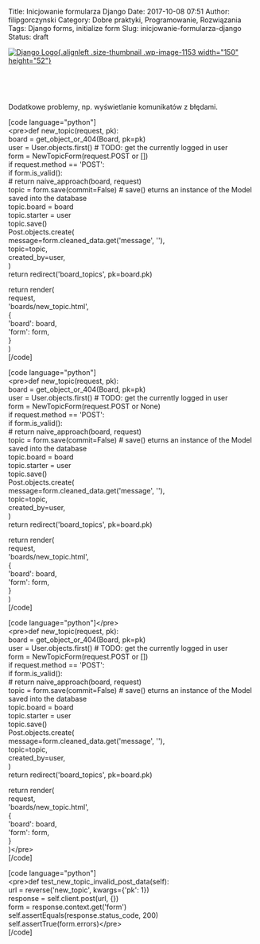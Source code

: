 Title: Inicjowanie formularza Django
Date: 2017-10-08 07:51
Author: filipgorczynski
Category: Dobre praktyki, Programowanie, Rozwiązania
Tags: Django forms, initialize form
Slug: inicjowanie-formularza-django
Status: draft

[![Django Logo](https://filipgorczynski.files.wordpress.com/2015/10/django-logo-positive.png?w=150){.alignleft .size-thumbnail .wp-image-1153 width="150" height="52"}](https://filipgorczynski.files.wordpress.com/2015/10/django-logo-positive.png)

 

 

Dodatkowe problemy, np. wyświetlanie komunikatów z błędami.

\[code language="python"\]  
\<pre\>def new\_topic(request, pk):  
board = get\_object\_or\_404(Board, pk=pk)  
user = User.objects.first() \# TODO: get the currently logged in user  
form = NewTopicForm(request.POST or \[\])  
if request.method == 'POST':  
if form.is\_valid():  
\# return naive\_approach(board, request)  
topic = form.save(commit=False) \# save() eturns an instance of the Model saved into the database  
topic.board = board  
topic.starter = user  
topic.save()  
Post.objects.create(  
message=form.cleaned\_data.get('message', ''),  
topic=topic,  
created\_by=user,  
)  
return redirect('board\_topics', pk=board.pk)

return render(  
request,  
'boards/new\_topic.html',  
{  
'board': board,  
'form': form,  
}  
)  
\[/code\]

\[code language="python"\]  
\<pre\>def new\_topic(request, pk):  
board = get\_object\_or\_404(Board, pk=pk)  
user = User.objects.first() \# TODO: get the currently logged in user  
form = NewTopicForm(request.POST or None)  
if request.method == 'POST':  
if form.is\_valid():  
\# return naive\_approach(board, request)  
topic = form.save(commit=False) \# save() eturns an instance of the Model saved into the database  
topic.board = board  
topic.starter = user  
topic.save()  
Post.objects.create(  
message=form.cleaned\_data.get('message', ''),  
topic=topic,  
created\_by=user,  
)  
return redirect('board\_topics', pk=board.pk)

return render(  
request,  
'boards/new\_topic.html',  
{  
'board': board,  
'form': form,  
}  
)  
\[/code\]

\[code language="python"\]\</pre\>  
\<pre\>def new\_topic(request, pk):  
board = get\_object\_or\_404(Board, pk=pk)  
user = User.objects.first() \# TODO: get the currently logged in user  
form = NewTopicForm(request.POST or \[\])  
if request.method == 'POST':  
if form.is\_valid():  
\# return naive\_approach(board, request)  
topic = form.save(commit=False) \# save() eturns an instance of the Model saved into the database  
topic.board = board  
topic.starter = user  
topic.save()  
Post.objects.create(  
message=form.cleaned\_data.get('message', ''),  
topic=topic,  
created\_by=user,  
)  
return redirect('board\_topics', pk=board.pk)

return render(  
request,  
'boards/new\_topic.html',  
{  
'board': board,  
'form': form,  
}  
)\</pre\>  
\[/code\]

\[code language="python"\]  
\<pre\>def test\_new\_topic\_invalid\_post\_data(self):  
url = reverse('new\_topic', kwargs={'pk': 1})  
response = self.client.post(url, {})  
form = response.context.get('form')  
self.assertEquals(response.status\_code, 200)  
self.assertTrue(form.errors)\</pre\>  
\[/code\]
